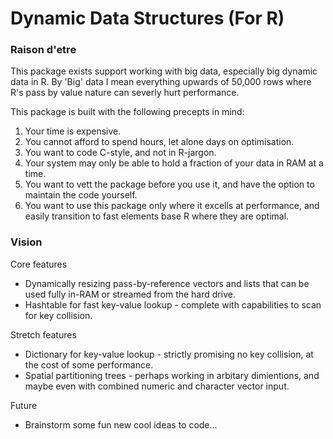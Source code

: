 # Dynamic Data Structures (For R)

### Raison d'etre

This package exists support working with big data, especially big dynamic data in R.
By 'Big' data I mean everything upwards of 50,000 rows where R's pass by value nature can severly hurt performance.

This package is built with the following precepts in mind:

1. Your time is expensive.
2. You cannot afford to spend hours, let alone days on optimisation.
3. You want to code C-style, and not in R-jargon.
4. Your system may only be able to hold a fraction of your data in RAM at a time.
5. You want to vett the package before you use it, and have the option to maintain the code yourself.
6. You want to use this package only where it excells at performance, and easily transition to fast elements base R where they are optimal.

### Vision

Core features
- Dynamically resizing pass-by-reference vectors and lists that can be used fully in-RAM or streamed from the hard drive.
- Hashtable for fast key-value lookup - complete with capabilities to scan for key collision.

Stretch features
- Dictionary for key-value lookup - strictly promising no key collision, at the cost of some performance.
- Spatial partitioning trees - perhaps working in arbitary dimientions, and maybe even with combined numeric and character vector input.

Future
- Brainstorm some fun new cool ideas to code...
